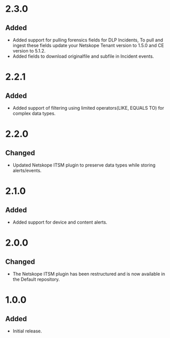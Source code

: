 # 2.3.0
## Added
- Added support for pulling forensics fields for DLP Incidents, To pull and ingest these fields update your Netskope Tenant version to 1.5.0 and CE version to 5.1.2.
- Added fields to download originalfile and subfile in Incident events.

# 2.2.1
## Added
- Added support of filtering using limited operators(LIKE, EQUALS TO) for complex data types.

# 2.2.0
## Changed
- Updated Netskope ITSM plugin to preserve data types while storing alerts/events.

# 2.1.0
## Added
- Added support for device and content alerts.

# 2.0.0
## Changed
- The Netskope ITSM plugin has been restructured and is now available in the Default repository.

# 1.0.0
## Added
- Initial release.